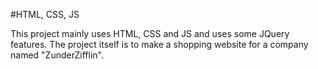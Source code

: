 #HTML, CSS, JS

This project mainly uses HTML, CSS and JS and uses some JQuery features. The project itself is to make a shopping website for a company named "ZunderZifflin".
